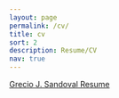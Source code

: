 ```yaml
---
layout: page
permalink: /cv/
title: cv
sort: 2
description: Resume/CV
nav: true
---
```


[Grecio J. Sandoval Resume](https://github.com/gjsandoval/gjsandoval.github.io/blob/6e8642d005b1f2dcb5e497b04f1e07559f0d12e4/assets/pdf/GSANDOVAL-ResumeCV.pdf)


